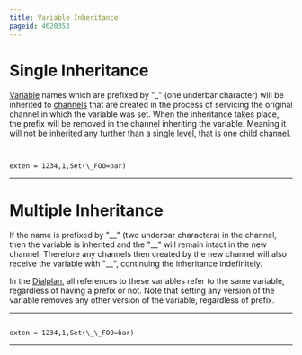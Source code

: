 ```yaml
---
title: Variable Inheritance
pageid: 4620353
---
```


Single Inheritance
==================

[Variable](/Channel-Variables) names which are prefixed by "\_" (one underbar character) will be inherited to [channels](/Fundamentals/Key-Concepts/Channels) that are created in the process of servicing the original channel in which the variable was set. When the inheritance takes place, the prefix will be removed in the channel inheriting the variable. Meaning it will not be inherited any further than a single level, that is one child channel.




---

  
  


```

exten = 1234,1,Set(\_FOO=bar)

```



---


Multiple Inheritance
====================

If the name is prefixed by "\_\_" (two underbar characters) in the channel, then the variable is inherited and the "\_\_" will remain intact in the new channel. Therefore any channels then created by the new channel will also receive the variable with "\_\_", continuing the inheritance indefinitely.

In the [Dialplan](/Configuration/Dialplan), all references to these variables refer to the same variable, regardless of having a prefix or not. Note that setting any version of the variable removes any other version of the variable, regardless of prefix.




---

  
  


```

exten = 1234,1,Set(\_\_FOO=bar)

```



---


